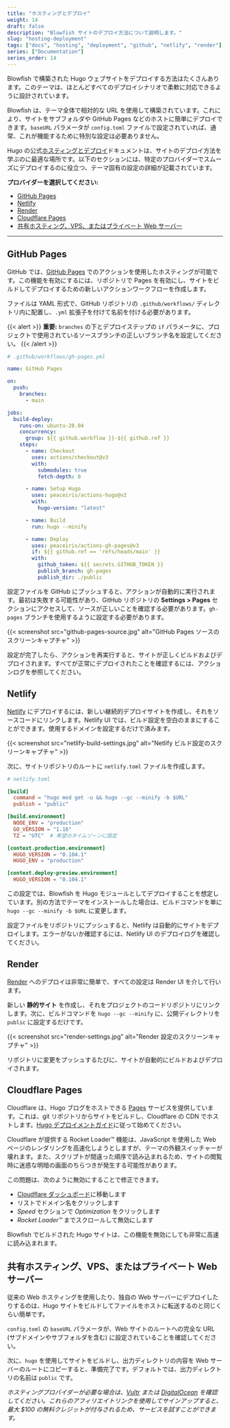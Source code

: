 ```yaml
---
title: "ホスティングとデプロイ"
weight: 14
draft: false
description: "Blowfish サイトのデプロイ方法について説明します。"
slug: "hosting-deployment"
tags: ["docs", "hosting", "deployment", "github", "netlify", "render"]
series: ["Documentation"]
series_order: 14
---
```


Blowfish で構築された Hugo ウェブサイトをデプロイする方法はたくさんあります。このテーマは、ほとんどすべてのデプロイシナリオで柔軟に対応できるように設計されています。

Blowfish は、テーマ全体で相対的な URL を使用して構築されています。これにより、サイトをサブフォルダや GitHub Pages などのホストに簡単にデプロイできます。`baseURL` パラメータが `config.toml` ファイルで設定されていれば、通常、これが機能するために特別な設定は必要ありません。

Hugo の公式[ホスティングとデプロイ](https://gohugo.io/hosting-and-deployment/)ドキュメントは、サイトのデプロイ方法を学ぶのに最適な場所です。以下のセクションには、特定のプロバイダーでスムーズにデプロイするのに役立つ、テーマ固有の設定の詳細が記載されています。

**プロバイダーを選択してください:**

- [GitHub Pages](#github-pages)
- [Netlify](#netlify)
- [Render](#render)
- [Cloudflare Pages](#cloudflare-pages)
- [共有ホスティング、VPS、またはプライベート Web サーバー](#共有ホスティング-vps-またはプライベート-web-サーバー)

---

## GitHub Pages

GitHub では、[GitHub Pages](https://docs.github.com/en/pages/getting-started-with-github-pages/about-github-pages) でのアクションを使用したホスティングが可能です。この機能を有効にするには、リポジトリで Pages を有効にし、サイトをビルドしてデプロイするための新しいアクションワークフローを作成します。

ファイルは YAML 形式で、GitHub リポジトリの `.github/workflows/` ディレクトリ内に配置し、`.yml` 拡張子を付けて名前を付ける必要があります。

{{< alert >}}
**重要:** `branches` の下とデプロイステップの `if` パラメータに、プロジェクトで使用されているソースブランチの正しいブランチ名を設定してください。
{{< /alert >}}

```yaml
# .github/workflows/gh-pages.yml

name: GitHub Pages

on:
  push:
    branches:
      - main

jobs:
  build-deploy:
    runs-on: ubuntu-20.04
    concurrency:
      group: ${{ github.workflow }}-${{ github.ref }}
    steps:
      - name: Checkout
        uses: actions/checkout@v3
        with:
          submodules: true
          fetch-depth: 0

      - name: Setup Hugo
        uses: peaceiris/actions-hugo@v2
        with:
          hugo-version: "latest"

      - name: Build
        run: hugo --minify

      - name: Deploy
        uses: peaceiris/actions-gh-pages@v3
        if: ${{ github.ref == 'refs/heads/main' }}
        with:
          github_token: ${{ secrets.GITHUB_TOKEN }}
          publish_branch: gh-pages
          publish_dir: ./public
```

設定ファイルを GitHub にプッシュすると、アクションが自動的に実行されます。最初は失敗する可能性があり、GitHub リポジトリの **Settings > Pages** セクションにアクセスして、ソースが正しいことを確認する必要があります。`gh-pages` ブランチを使用するように設定する必要があります。

{{< screenshot src="github-pages-source.jpg" alt="GitHub Pages ソースのスクリーンキャプチャ" >}}

設定が完了したら、アクションを再実行すると、サイトが正しくビルドおよびデプロイされます。すべてが正常にデプロイされたことを確認するには、アクションログを参照してください。

## Netlify

[Netlify](https://www.netlify.com) にデプロイするには、新しい継続的デプロイサイトを作成し、それをソースコードにリンクします。Netlify UI では、ビルド設定を空白のままにすることができます。使用するドメインを設定するだけで済みます。

{{< screenshot src="netlify-build-settings.jpg" alt="Netlify ビルド設定のスクリーンキャプチャ" >}}

次に、サイトリポジトリのルートに `netlify.toml` ファイルを作成します。

```toml
# netlify.toml

[build]
  command = "hugo mod get -u && hugo --gc --minify -b $URL"
  publish = "public"

[build.environment]
  NODE_ENV = "production"
  GO_VERSION = "1.16"
  TZ = "UTC"  # 希望のタイムゾーンに設定

[context.production.environment]
  HUGO_VERSION = "0.104.1"
  HUGO_ENV = "production"

[context.deploy-preview.environment]
  HUGO_VERSION = "0.104.1"
```

この設定では、Blowfish を Hugo モジュールとしてデプロイすることを想定しています。別の方法でテーマをインストールした場合は、ビルドコマンドを単に `hugo --gc --minify -b $URL` に変更します。

設定ファイルをリポジトリにプッシュすると、Netlify は自動的にサイトをデプロイします。エラーがないか確認するには、Netlify UI のデプロイログを確認してください。

## Render

[Render](https://render.com) へのデプロイは非常に簡単で、すべての設定は Render UI を介して行います。

新しい **静的サイト** を作成し、それをプロジェクトのコードリポジトリにリンクします。次に、ビルドコマンドを `hugo --gc --minify` に、公開ディレクトリを `public` に設定するだけです。

{{< screenshot src="render-settings.jpg" alt="Render 設定のスクリーンキャプチャ" >}}

リポジトリに変更をプッシュするたびに、サイトが自動的にビルドおよびデプロイされます。

## Cloudflare Pages

Cloudflare は、Hugo ブログをホストできる [Pages](https://pages.cloudflare.com/) サービスを提供しています。これは、git リポジトリからサイトをビルドし、Cloudflare の CDN でホストします。[Hugo デプロイメントガイド](https://developers.cloudflare.com/pages/framework-guides/deploy-a-hugo-site)に従って始めてください。

Cloudflare が提供する Rocket Loader™ 機能は、JavaScript を使用した Web ページのレンダリングを高速化しようとしますが、テーマの外観スイッチャーが壊れます。また、スクリプトが間違った順序で読み込まれるため、サイトの閲覧時に迷惑な明暗の画面のちらつきが発生する可能性があります。

この問題は、次のように無効にすることで修正できます。

- [Cloudflare ダッシュボード](https://dash.cloudflare.com)に移動します
- リストでドメイン名をクリックします
- _Speed_ セクションで _Optimization_ をクリックします
- _Rocket Loader™_ までスクロールして無効にします

Blowfish でビルドされた Hugo サイトは、この機能を無効にしても非常に高速に読み込まれます。

## 共有ホスティング、VPS、またはプライベート Web サーバー

従来の Web ホスティングを使用したり、独自の Web サーバーにデプロイしたりするのは、Hugo サイトをビルドしてファイルをホストに転送するのと同じくらい簡単です。

`config.toml` の `baseURL` パラメータが、Web サイトのルートへの完全な URL (サブドメインやサブフォルダを含む) に設定されていることを確認してください。

次に、`hugo` を使用してサイトをビルドし、出力ディレクトリの内容を Web サーバーのルートにコピーすると、準備完了です。デフォルトでは、出力ディレクトリの名前は `public` です。

_ホスティングプロバイダーが必要な場合は、[Vultr](https://www.vultr.com/?ref=8957394-8H) または [DigitalOcean](https://m.do.co/c/36841235e565) を確認してください。これらのアフィリエイトリンクを使用してサインアップすると、最大 $100 の無料クレジットが付与されるため、サービスを試すことができます。_
